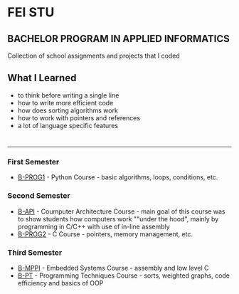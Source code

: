 # FEI STU
## BACHELOR PROGRAM IN APPLIED INFORMATICS

Collection of school assignments and projects that I coded
## What I Learned
* to think before writing a single line
* how to write more efficient code
* how does sorting algorithms work
* how to work with pointers and references
* a lot of language specific features

#
#
---
### First Semester
* [B-PROG1]() - Python Course - basic algorithms, loops, conditions, etc.

### Second Semester
* [B-API]() - Coumputer Architecture Course - main goal of this course was to show students how computers work ""under the hood", mainly by programming in C/C++ with use of in-line assembly
* [B-PROG2]() - C Course - pointers, memory management, etc.

### Third Semester
* [B-MPPI]() - Embedded Systems Course - assembly and low level C
* [B-PT]() - Programming Techniques Course - sorts, weighted graphs, code efficiency and basics of OOP